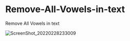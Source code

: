 # Remove-All-Vowels-in-text
Remove All Vowels in text

![ScreenShot_20220228233009](https://user-images.githubusercontent.com/26310663/156062242-3d0727ef-e81e-4c14-9f7b-ec67cfd7768f.png)
